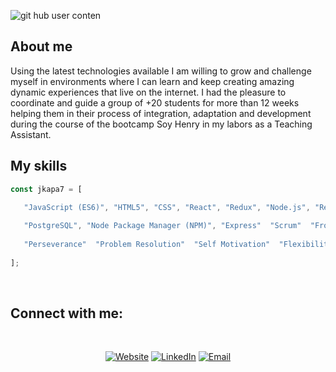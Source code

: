 
![git hub user conten](https://user-images.githubusercontent.com/111901979/225768541-b012b487-8324-4b70-9c3d-40fb46408959.png)

## About me
<div>
Using the latest technologies available I am willing to grow and challenge myself in environments where I can learn and keep creating amazing dynamic experiences that live on the internet. I had the pleasure to coordinate and guide a group of +20 students for more than 12 weeks helping them in their process of integration, adaptation and development during the course of the bootcamp Soy Henry in my labors as a Teaching Assistant.
<div/>

## My skills

````JavaScript
const jkapa7 = [

   "JavaScript (ES6)", "HTML5", "CSS", "React", "Redux", "Node.js", "React", "Node", "Redux", "Sass", "Git", "GitHub",
   
   "PostgreSQL", "Node Package Manager (NPM)", "Express"  "Scrum"  "Frontend" "Backend" "Full-Stack" "Planning" 
   
   "Perseverance"  "Problem Resolution"  "Self Motivation"  "Flexibility"  "Dedication" "Personal Productivity" 
  
];

````
<br>



## Connect with me:

<br>

<p align="center">
<a href="https://www.linkedin.com/in/gonzalezjuanr" target="_blank"><img alt="Website" src="https://img.shields.io/badge/LinkedIn-%40gonzalezjuanr-blue?style=flat-square&logo=linkedin"></a>
<a href="https://www.linkedin.com/in/gonzalezjuanr" target="_blank"><img alt="LinkedIn" src="https://img.shields.io/badge/Website-comingsoon-blue?style=flat-square&logo=appveyor"></a>
<a href="mailto:juandaniel5005@gmail.com"><img alt="Email" src="https://img.shields.io/badge/Email-juandaniel5005%40gmail.com-blue?style=flat-square&logo=gmail"></a>
</p>

